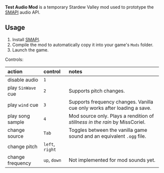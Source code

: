 **Test Audio Mod** is a temporary Stardew Valley mod used to prototype the [SMAPI](https://smapi.io/)
audio API.

## Usage
1. Install [SMAPI](https://smapi.io/).
2. Compile the mod to automatically copy it into your game's `Mods` folder.
3. Launch the game.

Controls:

action             | control         | notes
:----------------- | :-------------- | :----
disable audio      | `1`             |
play `SinWave` cue | `2`             | Supports pitch changes.
play `wind` cue    | `3`             | Supports frequency changes. Vanilla cue only works after loading a save.
play song sample   | `4`             | Mod source only. Plays a rendition of _stillness in the rain_ by MissCoriel.
change source      | `Tab`           | Toggles between the vanilla game sound and an equivalent `.ogg` file.
change pitch       | `left`, `right` |
change frequency   | `up`, `down`    | Not implemented for mod sounds yet.
